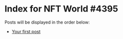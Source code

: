 # Index for NFT World #4395
Posts will be displayed in the order below:

- [Your first post](./001-first.md)

